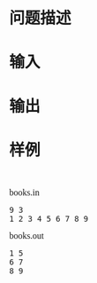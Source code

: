 

# 问题描述



# 输入



# 输出



# 样例


<p>
<br/>
</p>
<p>
<span style="font-family:&#39;Microsoft YaHei&#39;;font-size:16px;">books.in</span><br/>
<span style="font-weight:bold;font-size:16px;font-family:&#39;Microsoft YaHei&#39;;"></span><span style="font-weight:bold;font-size:10.5pt;font-family:宋体;"></span> 
</p>
<pre>9 3                              
1 2 3 4 5 6 7 8 9      
</pre>
<p>
<span style="font-size:16px;font-family:&#39;Microsoft YaHei&#39;;">books.out</span> 
</p>
<pre>1 5
6 7
8 9</pre>
<p>
<br/>
</p>
